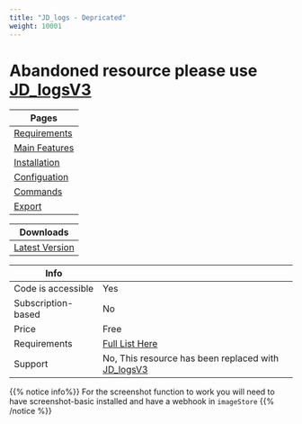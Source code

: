 ```yaml
---
title: "JD_logs - Depricated"
weight: 10001
---
```


# Abandoned resource please use [JD_logsV3](../JD_logsV3/)

Pages |
--- |
[Requirements](./requirments) |
[Main Features](./features) |
[Installation](./installation) |
[Configuation](./config) |
[Commands](./commands) |
[Export](./export) |

Downloads |
--- |
[Latest Version](github.com/prefech/JD_logs/releases/latest) |

Info | |
-- | -- |
Code is accessible | Yes |
Subscription-based | No |
Price | Free |
Requirements | [Full List Here](./requirments.md) |
Support | No, This resource has been replaced with [JD_logsV3](../JD_logsV3/)

{{% notice info%}}
For the screenshot function to work you will need to have screenshot-basic installed and have a webhook in `imageStore`
{{% /notice %}}